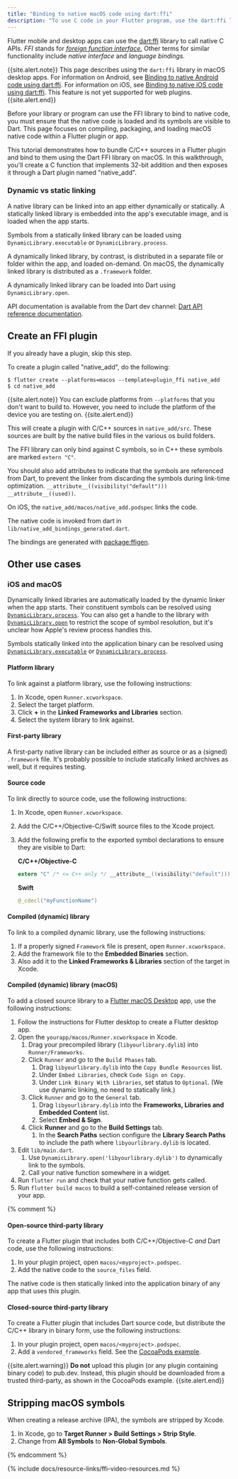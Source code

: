```yaml
---
title: "Binding to native macOS code using dart:ffi"
description: "To use C code in your Flutter program, use the dart:ffi library."
---
```


<?code-excerpt path-base="development/platform_integration"?>

Flutter mobile and desktop apps can use the
[dart:ffi][] library to call native C APIs.
_FFI_ stands for [_foreign function interface._][FFI]
Other terms for similar functionality include
_native interface_ and _language bindings._

{{site.alert.note}}
  This page describes using the `dart:ffi` library
  in macOS desktop apps.
  For information on Android, see
  [Binding to native Android code using dart:ffi][android-ffi].
  For information on iOS, see
  [Binding to native iOS code using dart:ffi][ios-ffi].
  This feature is not yet supported for web plugins.
{{site.alert.end}}


[android-ffi]: /platform-integration/android/c-interop
[ios-ffi]: /platform-integration/ios/c-interop
[dart:ffi]: {{site.dart.api}}/dev/dart-ffi/dart-ffi-library.html
[FFI]: https://en.wikipedia.org/wiki/Foreign_function_interface

Before your library or program can use the FFI library
to bind to native code, you must ensure that the
native code is loaded and its symbols are visible to Dart.
This page focuses on compiling, packaging,
and loading macOS native code within a Flutter plugin or app.

This tutorial demonstrates how to bundle C/C++
sources in a Flutter plugin and bind to them using
the Dart FFI library on macOS.
In this walkthrough, you'll create a C function
that implements 32-bit addition and then
exposes it through a Dart plugin named "native_add".

### Dynamic vs static linking

A native library can be linked into an app either
dynamically or statically. A statically linked library
is embedded into the app's executable image,
and is loaded when the app starts.

Symbols from a statically linked library can be
loaded using `DynamicLibrary.executable` or
`DynamicLibrary.process`.

A dynamically linked library, by contrast, is distributed
in a separate file or folder within the app,
and loaded on-demand. On macOS, the dynamically linked
library is distributed as a `.framework` folder.

A dynamically linked library can be loaded into
Dart using `DynamicLibrary.open`.

API documentation is available from the Dart dev channel:
[Dart API reference documentation][].


[Dart API reference documentation]: {{site.dart.api}}/dev/

## Create an FFI plugin

If you already have a plugin, skip this step.

To create a plugin called "native_add",
do the following:

```console
$ flutter create --platforms=macos --template=plugin_ffi native_add
$ cd native_add
```

{{site.alert.note}}
  You can exclude platforms from `--platforms` that you don't want
  to build to. However, you need to include the platform of 
  the device you are testing on.
{{site.alert.end}}

This will create a plugin with C/C++ sources in `native_add/src`.
These sources are built by the native build files in the various
os build folders.

The FFI library can only bind against C symbols,
so in C++ these symbols are marked `extern "C"`.

You should also add attributes to indicate that the
symbols are referenced from Dart,
to prevent the linker from discarding the symbols
during link-time optimization.
`__attribute__((visibility("default"))) __attribute__((used))`.

On iOS, the `native_add/macos/native_add.podspec` links the code.

The native code is invoked from dart in `lib/native_add_bindings_generated.dart`.

The bindings are generated with [package:ffigen]({{site.pub-pkg}}/ffigen).

## Other use cases

### iOS and macOS

Dynamically linked libraries are automatically loaded by
the dynamic linker when the app starts. Their constituent
symbols can be resolved using [`DynamicLibrary.process`][].
You can also get a handle to the library with
[`DynamicLibrary.open`][] to restrict the scope of
symbol resolution, but it's unclear how Apple's
review process handles this.

Symbols statically linked into the application binary
can be resolved using [`DynamicLibrary.executable`][] or
[`DynamicLibrary.process`][].


[`DynamicLibrary.executable`]: {{site.dart.api}}/dev/dart-ffi/DynamicLibrary/DynamicLibrary.executable.html
[`DynamicLibrary.open`]: {{site.dart.api}}/dev/dart-ffi/DynamicLibrary/DynamicLibrary.open.html
[`DynamicLibrary.process`]: {{site.dart.api}}/dev/dart-ffi/DynamicLibrary/DynamicLibrary.process.html

#### Platform library

To link against a platform library,
use the following instructions:

1. In Xcode, open `Runner.xcworkspace`.
1. Select the target platform.
1. Click **+** in the **Linked Frameworks and Libraries**
   section.
1. Select the system library to link against.

#### First-party library

A first-party native library can be included either
as source or as a (signed) `.framework` file.
It's probably possible to include statically linked
archives as well, but it requires testing.

#### Source code

To link directly to source code,
use the following instructions:

 1. In Xcode, open `Runner.xcworkspace`.
 2. Add the C/C++/Objective-C/Swift
    source files to the Xcode project.
 3. Add the following prefix to the
    exported symbol declarations to ensure they
    are visible to Dart:

    **C/C++/Objective-C**

    ```objective-c
    extern "C" /* <= C++ only */ __attribute__((visibility("default"))) __attribute__((used))
    ```

    **Swift**

    ```swift
    @_cdecl("myFunctionName")
    ```

#### Compiled (dynamic) library

To link to a compiled dynamic library,
use the following instructions:

1. If a properly signed `Framework` file is present,
   open `Runner.xcworkspace`.
1. Add the framework file to the **Embedded Binaries**
   section.
1. Also add it to the **Linked Frameworks & Libraries**
   section of the target in Xcode.

#### Compiled (dynamic) library (macOS)

To add a closed source library to a
[Flutter macOS Desktop][] app,
use the following instructions:

1. Follow the instructions for Flutter desktop to create
   a Flutter desktop app.
1. Open the `yourapp/macos/Runner.xcworkspace` in Xcode.
   1. Drag your precompiled library (`libyourlibrary.dylib`)
      into `Runner/Frameworks`.
   1. Click `Runner` and go to the `Build Phases` tab.
      1. Drag `libyourlibrary.dylib` into the
         `Copy Bundle Resources` list.
      1. Under `Embed Libraries`, check `Code Sign on Copy`.
      1. Under `Link Binary With Libraries`,
         set status to `Optional`. (We use dynamic linking,
         no need to statically link.)
   1. Click `Runner` and go to the `General` tab.
      1. Drag `libyourlibrary.dylib` into the **Frameworks,
         Libraries and Embedded Content** list.
      1. Select **Embed & Sign**.
   1. Click **Runner** and go to the **Build Settings** tab.
      1. In the **Search Paths** section configure the
         **Library Search Paths** to include the path
         where `libyourlibrary.dylib` is located.
1. Edit `lib/main.dart`.
   1. Use `DynamicLibrary.open('libyourlibrary.dylib')`
      to dynamically link to the symbols.
   1. Call your native function somewhere in a widget.
1. Run `flutter run` and check that your native function gets called.
1. Run `flutter build macos` to build a self-contained release
   version of your app.

[Flutter macOS Desktop]: /platform-integration/macos/building

{% comment %}

#### Open-source third-party library

To create a Flutter plugin that includes both
C/C++/Objective-C _and_ Dart code,
use the following instructions:

1. In your plugin project,
   open `macos/<myproject>.podspec`.
1. Add the native code to the `source_files`
   field.

The native code is then statically linked into
the application binary of any app that uses
this plugin.

#### Closed-source third-party library

To create a Flutter plugin that includes Dart
source code, but distribute the C/C++ library
in binary form, use the following instructions:

1. In your plugin project,
   open `macos/<myproject>.podspec`.
1. Add a `vendored_frameworks` field.
   See the [CocoaPods example][].

{{site.alert.warning}}
  **Do not** upload this plugin
  (or any plugin containing binary code) to pub.dev.
  Instead, this plugin should be downloaded
  from a trusted third-party,
  as shown in the CocoaPods example.
{{site.alert.end}}

[CocoaPods example]: {{site.github}}/CocoaPods/CocoaPods/blob/master/examples/Vendored%20Framework%20Example/Example%20Pods/VendoredFrameworkExample.podspec

## Stripping macOS symbols

When creating a release archive (IPA),
the symbols are stripped by Xcode.

1. In Xcode, go to **Target Runner > Build Settings > Strip Style**.
2. Change from **All Symbols** to **Non-Global Symbols**.

{% endcomment %}

{% include docs/resource-links/ffi-video-resources.md %}
